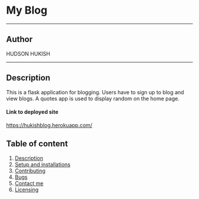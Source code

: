 # My Blog

------------------------------------------------------------------------

## Author

HUDSON HUKISH

--------------
## Description
This is a flask application for blogging. Users have to sign up to blog and view blogs. A quotes app is used to display random on the home page.

#### Link to deployed site
https://hukishblog.herokuapp.com/

## Table of content
1. [Description](#description)
2. [Setup and installations](#setup-and-installations)
3. [Contributing](#contributing)
4. [Bugs](#bugs)
5. [Contact me](#support-and-contact-details)
6. [Licensing](#license)
